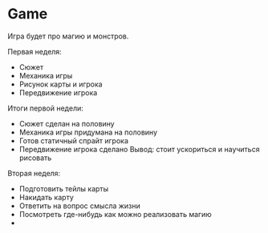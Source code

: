 # Game
Игра будет про магию и монстров. 

Первая неделя:
- Сюжет 
- Механика игры
- Рисунок карты и игрока
- Передвижение игрока

Итоги первой недели:
- Сюжет сделан на половину
- Механика игры придумана на половину
- Готов статичный спрайт игрока
- Передвижение игрока сделано
Вывод: стоит ускориться и научиться рисовать

Вторая неделя:
- Подготовить тейлы карты
- Накидать карту 
- Ответить на вопрос смысла жизни
- Посмотреть где-нибудь как можно реализовать магию
- 